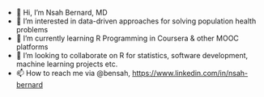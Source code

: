 - 👋 Hi, I’m Nsah Bernard, MD
- 👀 I’m interested in data-driven approaches for solving population health problems
- 🌱 I’m currently learning R Programming in Coursera & other MOOC platforms
- 💞️ I’m looking to collaborate on R for statistics, software development, machine learning projects etc.
- 📫 How to reach me via @bensah, https://www.linkedin.com/in/nsah-bernard

<!---
bensah/bensah is a ✨ special ✨ repository because its `README.md` (this file) appears on your GitHub profile.
You can click the Preview link to take a look at your changes.
--->
